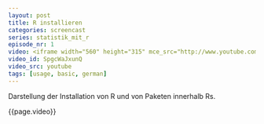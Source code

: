 ```yaml
---
layout: post
title: R installieren
categories: screencast
series: statistik_mit_r
episode_nr: 1
video: <iframe width="560" height="315" mce_src="http://www.youtube.com/embed/SpgcWaJxunQ" frameborder="0" allowfullscreen="" src="http://www.youtube.com/embed/SpgcWaJxunQ"></iframe>
video_id: SpgcWaJxunQ
video_src: youtube
tags: [usage, basic, german]
---
```


Darstellung der Installation von R und von Paketen innerhalb Rs.
<!--more-->
{{page.video}}
